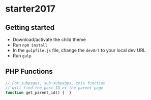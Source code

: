 # starter2017

## Getting started
- Download/activate the child theme
- Run <code>npm install</code>
- In the <code>gulpfile.js</code> file, change the <code>devUrl</code> to your local dev URL
- Run <code>gulp</code>

## PHP Functions

```php 
// For subpages, sub-subpages, this function
// will find the post ID of the parent page
function get_parent_id() {  }
```